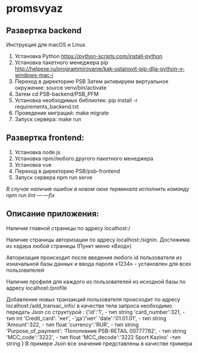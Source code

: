 # promsvyaz

## Развертка backend

Инструкция для macOS и Linux

1) Установка Python https://python-scripts.com/install-python  
2) Установка пакетного менеджера pip http://helpexe.ru/programmirovanie/kak-ustanovit-pip-dlja-python-v-windows-mac-i  
3) Переход в директорию PSB
Затем активируем виртуальное окружение: source venv/bin/activate  
4) Затем cd PSB-backend/PSB_PFM  
5) Установка необходимых библиотек: pip install -r requirements_backend.txt  
6) Проведение миграций: make migrate  
7) Запуск сервера: make run  

## Развертка frontend:
1) Установка node.js  
2) Установка npm/любого другого пакетного менеджера  
3) Установка vue  
4) Переход в директорию PSB/psb-frontend   
5) Запуск сервера npm run serve  

*В случае наличия ошибок в новом окне терминала исполнить команду npm run lint — —fix*

## Описание приложения:

Наличие главной страницы по адресу localhost:<port>/

Наличие страницы авторизации по адресу localhost:<port>/signin. Достижима из хэдэра любой страницы (Пункт меню «Вход»)

Авторизация происходит после введения любого id пользователя из изначальной базы данных и ввода пароля «1234» - установлен для всех пользователей

Наличие профиля для каждого из пользователей из исходной базы по адресу localhost:<port>/profile
  
Добавление новых транзакций пользователя происходит по адресу localhost:<port>/add_transac_info/ в качестве тела запроса необходимо передать Json со структурой :
  {'id':'1', - тип string
  'card_number':321, - тип int
  'Credit_card': 'нет',  -'да'/'нет'
  'date':'01.01.01', - тип string
  'Amount':322, - тип float
  'currency':'RUR', - тип string
  'Purpose_of_payment': 'Пополнение PSB-RETAIL 00777782', - тип string
  'MCC_code':'3222', - тип float
  'MCC_decode':'3222 Sport Kazino' -тип string
  }
  В примере Json все значения представлены в качестве примера
